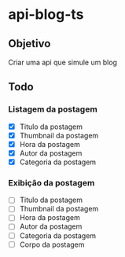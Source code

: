 # api-blog-ts

## Objetivo

Criar uma api que simule um blog

## Todo

### Listagem da postagem

- [x] Titulo da postagem
- [x] Thumbnail da postagem
- [x] Hora da postagem
- [x] Autor da postagem
- [x] Categoria da postagem

### Exibição da postagem

- [ ] Titulo da postagem
- [ ] Thumbnail da postagem
- [ ] Hora da postagem
- [ ] Autor da postagem
- [ ] Categoria da postagem
- [ ] Corpo da postagem
